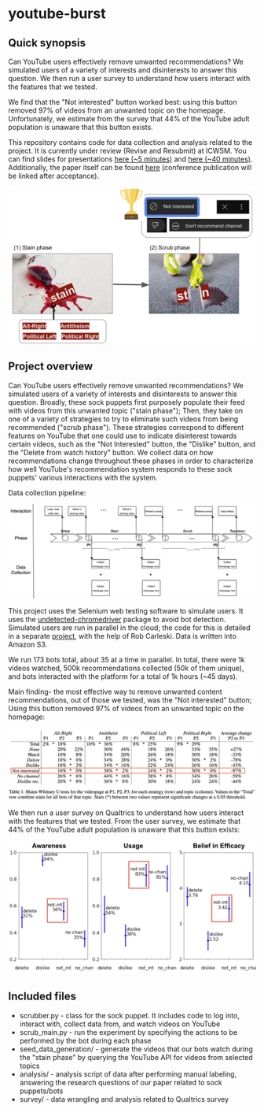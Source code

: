 # youtube-burst

## Quick synopsis

Can YouTube users effectively remove unwanted recommendations? We simulated users of a variety of interests and disinterests to answer this question. We then run a user survey to understand how users interact with the features that we tested. 

We find that the "Not interested" button worked best: using this button removed 97% of videos from an unwanted topic on the homepage.  Unfortunately, we estimate from the survey that 44% of the YouTube adult population is unaware that this button exists.

This repository contains code for data collection and analysis related to the project. It is currently under review (Revise and Resubmit) at ICWSM. You can find slides for presentations [here (~5 minutes)](https://docs.google.com/presentation/d/1xPxY9KAEN_cKlmAsYtw5mFL0FOOKX1wAD58GBENwLEU/edit#slide=id.g1fdd7edca8c_0_865) and [here (~40 minutes)](https://docs.google.com/presentation/d/1Tr8CHOl5Ehc8TvKqfdxqDvD67frDe9mRM_j7JEhSUN4/edit#slide=id.g20c8997232a_0_0). Additionally, the paper itself can be found [here](https://www.overleaf.com/read/fptfhdxnxhxv) (conference publication will be linked after acceptance).


![cartoon_overview](./figures/cartoon_overview.png)

## Project overview

Can YouTube users effectively remove unwanted recommendations? We simulated users of a variety of interests and disinterests to answer this question. Broadly, these sock puppets first purposely populate their feed with videos from this unwanted topic ("stain phase"); Then, they take on one of a variety of strategies to try to eliminate such videos from being recommended ("scrub phase"). These strategies correspond to different features on YouTube that one could use to indicate disinterest towards certain videos, such as the "Not Interested" button, the "Dislike" button, and the "Delete from watch history" button. We collect data on how recommendations change throughout these phases in order to characterize how well YouTube's recommendation system responds to these sock puppets' various interactions with the system. 

Data collection pipeline:

![Data collection pipeline](./figures/data_collection_pipeline.png)

This project uses the Selenium web testing software to simulate users. It uses the [undetected-chromedriver](https://github.com/ultrafunkamsterdam/undetected-chromedriver)  package to avoid bot detection. Simulated users are run in parallel in the cloud; the code for this is detailed in a separate [project](https://github.com/carleski/ytburst-terraform), with the help of Rob Carleski. Data is written into Amazon S3.

We run 173 bots total, about 35 at a time in parallel. In total, there were 1k videos watched, 500k recommendations collected (50k of them unique), and bots interacted with the platform for a total of 1k hours (~45 days).

Main finding- the most effective way to remove unwanted content recommendations, out of those we tested, was the "Not interested" button; Using this button removed 97% of videos from an unwanted topic on the homepage:

![Second-pass homepage analysis](./figures/mwu_homepage.png)

We then run a user survey on Qualtrics to understand how users interact with the features that we tested. From the user survey, we estimate that 44% of the YouTube adult population is unaware that this button exists:

![Post-stratification results](./figures/post_stratification_results.png)

## Included files

* scrubber.py - class for the sock puppet. It includes code to log into, interact with, collect data from, and watch videos on YouTube
* scrub_main.py - run the experiment by specifying the actions to be performed by the bot during each phase
* seed_data_generation/ - generate the videos that our bots watch during the "stain phase" by querying the YouTube API for videos from selected topics
* analysis/ - analysis script of data after performing manual labeling, answering the research questions of our paper related to sock puppets/bots
* survey/ - data wrangling and analysis related to Qualtrics survey
